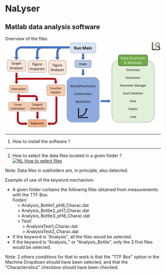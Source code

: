 # NaLyser
Matlab data analysis software
-----------------------------

Overview of the files
![Overview of the files](https://github.com/CT-Dylan/NaLyser/blob/main/NaLyserFiles.jpg?raw=true "Overview of the files")


-----------------------------
1. How to install the software ?

-----------------------------
2. How to select the data files located in a given folder ?
[![NL How to select files](https://img.youtube.com/vi/IkyiP1m_GEY/maxresdefault.jpg)](https://www.youtube.com/embed/IkyiP1m_GEY) </br>

Note: Data files in subfolders are, in principle, also detected.

Example of use of the keyword mechanism:
- A given folder contains the following files obtained from measurements with the TTF Box: <br />
Folder/ <br />
 &nbsp; &nbsp; > Analysis_Bottle1_pH6_Charac.dat <br />
 &nbsp; &nbsp; > Analysis_Bottle2_pH7_Charac.dat <br />
 &nbsp; &nbsp; > Analysis_Bottle3_pH8_Charac.dat <br />
 &nbsp; &nbsp; > Test/ <br />
 &nbsp; &nbsp; &nbsp; &nbsp;    > AnalysisTest1_Charac.dat <br />
 &nbsp; &nbsp; &nbsp; &nbsp;    > AnalysisTest2_Charac.dat <br />
- If the keyword is "Analysis", all the files would be selected.
- If the keyword is "Analysis_" or "Analysis_Bottle", only the 3 first files would be selected.

Note: 2 others conditions for that to work is that the "TTF Box" option in the Machine Dropdown should have been selected,
and that the "Characteristics" checkbox should have been checked.

